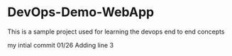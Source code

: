 # DevOps-Demo-WebApp
This is a sample project used for learning the devops end to end concepts

my intial commit 01/26
Adding line 3

